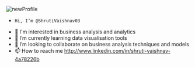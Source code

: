 
![newProfile](https://github.com/user-attachments/assets/95d2235e-ab0a-4e3e-9841-a6d915c68080)
 -     Hi, I’m @ShrutiVaishnav03
-  👀 I'm interested in business analysis and analytics
- 🌱 I’m currently learning data visualisation tools
- 💞️ I’m looking to collaborate on business analysis techniques and models
- 📫 How to reach me http://www.linkedin.com/in/shruti-vaishnav-4a78226b 
  
  

<!---
ShrutiVaishnav03/ShrutiVaishnav03 is a ✨ special ✨ repository because its `README.md` (this file) appears on your GitHub profile.
You can click the Preview link to take a look at your changes.
--->
